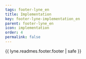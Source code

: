 ```yaml
---
tags: footer-lyne_en
title: Implementation
key: footer-lyne-implementation_en
parent: footer-lyne_en
icon: implementation
order: 4
permalink: false  
---
```

{{ lyne.readmes.footer.footer | safe }}


